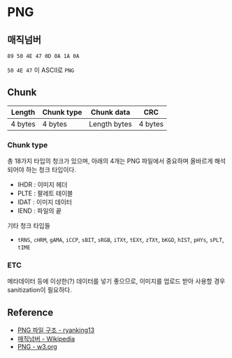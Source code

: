 # PNG

## 매직넘버

`89 50 4E 47 0D 0A 1A 0A`

`50 4E 47` 이 ASCII로 `PNG`

## Chunk

| Length  | Chunk type | Chunk data   | CRC     |
|---------|------------|--------------|---------|
| 4 bytes | 4 bytes    | Length bytes | 4 bytes |

### Chunk type

총 18가지 타입의 청크가 있으며, 아래의 4개는 PNG 파일에서 중요하며 올바르게 해석되어야 하는 청크 타입이다.

- IHDR : 이미지 헤더
- PLTE : 팔레트 테이블
- IDAT : 이미지 데이터
- IEND : 파일의 끝

기타 청크 타입들
- `tRNS`, `cHRM`, `gAMA`, `iCCP`, `sBIT`, `sRGB`, `iTXt`, `tEXt`, `zTXt`, `bKGD`, `hIST`, `pHYs`, `sPLT`, `tIME`


### ETC

메타데이터 등에 이상한(?) 데이터를 넣기 좋으므로, 이미지를 업로드 받아 사용할 경우 sanitization이 필요하다.


## Reference
- [PNG 파일 구조 - ryanking13](https://ryanking13.github.io/2018/03/24/png-structure.html)
- [매직넘버 - Wikipedia](https://en.wikipedia.org/wiki/File_format#Magic_number)
- [PNG - w3.org](https://www.w3.org/TR/PNG/#4Concepts.EncodingChunking)